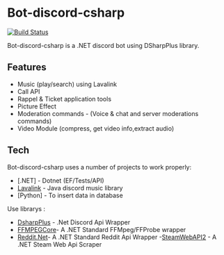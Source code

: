 # Bot-discord-csharp

[![Build Status](https://travis-ci.org/joemccann/dillinger.svg?branch=master)](https://travis-ci.org/joemccann/dillinger)

Bot-discord-csharp is a .NET discord bot using DSharpPlus library.

## Features

- Music (play/search) using Lavalink
- Call API
- Rappel & Ticket application tools
- Picture Effect
- Moderation commands -  (Voice & chat and server moderations commands)
- Video Module (compress, get video info,extract audio)


## Tech

Bot-discord-csharp uses a number of projects to work properly:

- [.NET] -  Dotnet (EF/Tests/API)
- [Lavalink](https://github.com/freyacodes/Lavalink) -  Java discord music library
- [Python] - To insert data in database


Use librarys :

- [DsharpPlus](https://github.com/DSharpPlus/DSharpPlus) - .Net Discord Api Wrapper
- [FFMPEGCore](https://github.com/rosenbjerg/FFMpegCore)- A .NET Standard FFMpeg/FFProbe wrapper
- [Reddit.Net](https://github.com/sirkris/Reddit.NET)- A .NET Standard Reddit Api Wrapper
-[SteamWebAPI2](https://github.com/babelshift/SteamWebAPI2) - A .NET Steam Web Api Scraper